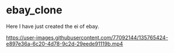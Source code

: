 # ebay_clone

Here I have just created the ei of ebay.

https://user-images.githubusercontent.com/77092144/135765424-e897e36a-6c20-4d78-9c2d-29eede91119b.mp4
